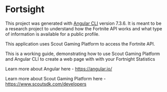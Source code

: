 # Fortsight

This project was generated with [Angular CLI](https://github.com/angular/angular-cli) version 7.3.6. 
It is meant to be a research project to understand how the Fortnite API works and what type of 
information is available for a public profile.

This application uses Scout Gaming Platform to access the Fortnite API.

This is a working guide, demonstrating how to use Scout Gaming Platform and Angular CLI to create
a web page with with your Fortnight Statistics

Learn more about Angular here - https://angular.io/

Learn more about Scout Gaming Platform here - https://www.scoutsdk.com/developers
